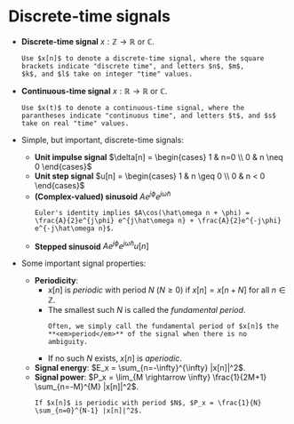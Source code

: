 # Discrete-time signals
* **Discrete-time signal** $x : \mathbb{Z} \longrightarrow \mathbb{R}$
  or $\mathbb{C}$.
  ```{admonition} Notation
  Use $x[n]$ to denote a discrete-time signal, where the square
  brackets indicate "discrete time", and letters $n$, $m$,
  $k$, and $l$ take on integer "time" values.
  ```

* **Continuous-time signal** $x : \mathbb{R} \longrightarrow \mathbb{R}$
  or $\mathbb{C}$.
  ```{admonition} Notation
  Use $x(t)$ to denote a continuous-time signal, where the 
  parantheses indicate "continuous time", and letters $t$, and $s$
  take on real "time" values.
  ```

* Simple, but important, discrete-time signals:
  - **Unit impulse signal** $\delta[n] = \begin{cases} 1 & n=0 \\ 0 & n
    \neq 0 \end{cases}$
  - **Unit step signal** $u[n] = \begin{cases} 1 & n \geq 0 \\ 0 & n
    < 0 \end{cases}$
  - **(Complex-valued) sinusoid** $Ae^{j\phi} e^{j\hat\omega n}$
    ```{tip}
    Euler's identity implies $A\cos(\hat\omega n + \phi) =
    \frac{A}{2}e^{j\phi} e^{j\hat\omega n} + \frac{A}{2}e^{-j\phi} e^{-j\hat\omega n}$.
    ```
  - **Stepped sinusoid** $Ae^{j\phi} e^{j\hat\omega n} u[n]$

* Some important signal properties:
  - **Periodicity**:
     - $x[n]$ is <em>periodic</em> with period $N$ $(N\geq 0)$ if $x[n] = x[n+N]$
       for all $n \in \mathbb{Z}$.
     - The smallest such $N$ is called the <em>fundamental period</em>.
       ```{admonition} Notation
       Often, we simply call the fundamental period of $x[n]$ the
       **<em>period</em>** of the signal when there is no ambiguity.
       ```
     - If no such $N$ exists, $x[n]$ is <em>aperiodic</em>.
   - **Signal energy**: $E_x = \sum_{n=-\infty}^{\infty}  |x[n]|^2$.
   - **Signal power**: $P_x = \lim_{M \rightarrow \infty} \frac{1}{2M+1} \sum_{n=-M}^{M}  |x[n]|^2$.
       ```{tip}
       If $x[n]$ is periodic with period $N$, $P_x = \frac{1}{N}
       \sum_{n=0}^{N-1} |x[n]|^2$.
       ```
   
   
